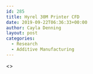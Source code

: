 ```yaml
---
id: 285
title: Hyrel 30M Printer CFD
date: 2019-09-22T06:36:33+00:00
author: Cayla Denning
layout: post
categories:
  - Research
  - Additive Manufacturing
---
```



<<Work In progress>>